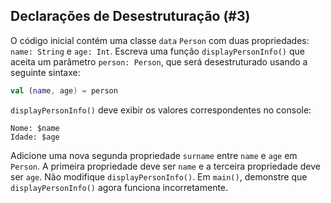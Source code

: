 ## Declarações de Desestruturação (#3)

O código inicial contém uma classe `data` `Person` com duas propriedades: `name: String` e `age: Int`. Escreva uma função `displayPersonInfo()` que aceita um parâmetro `person: Person`, que será desestruturado usando a seguinte sintaxe:

```kotlin
val (name, age) = person
```

`displayPersonInfo()` deve exibir os valores correspondentes no console:

```text
Nome: $name
Idade: $age
```

Adicione uma nova segunda propriedade `surname` entre `name` e `age` em `Person`. A primeira propriedade deve ser `name` e a terceira propriedade deve ser `age`. Não modifique `displayPersonInfo()`. Em `main()`, demonstre que `displayPersonInfo()` agora funciona incorretamente.